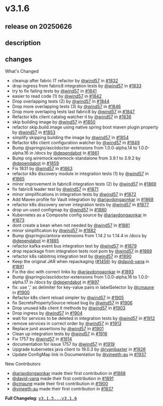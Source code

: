# v3.1.6

## release on 20250626

## description

## changes

What's Changed

* cleanup after fabric IT refactor by <a class="user-mention notranslate" data-hovercard-type="user" data-hovercard-url="/users/wind57/hovercard" data-octo-click="hovercard-link-click" data-octo-dimensions="link_type:self" href="https://github.com/wind57">@wind57</a> in <a class="issue-link js-issue-link" data-error-text="Failed to load title" data-id="2783459276" data-permission-text="Title is private" data-url="https://github.com/spring-cloud/spring-cloud-kubernetes/issues/1832" data-hovercard-type="pull_request" data-hovercard-url="/spring-cloud/spring-cloud-kubernetes/pull/1832/hovercard" href="https://github.com/spring-cloud/spring-cloud-kubernetes/pull/1832">#1832</a>
* drop ingress from fabric8 integration tests by <a class="user-mention notranslate" data-hovercard-type="user" data-hovercard-url="/users/wind57/hovercard" data-octo-click="hovercard-link-click" data-octo-dimensions="link_type:self" href="https://github.com/wind57">@wind57</a> in <a class="issue-link js-issue-link" data-error-text="Failed to load title" data-id="2786535255" data-permission-text="Title is private" data-url="https://github.com/spring-cloud/spring-cloud-kubernetes/issues/1833" data-hovercard-type="pull_request" data-hovercard-url="/spring-cloud/spring-cloud-kubernetes/pull/1833/hovercard" href="https://github.com/spring-cloud/spring-cloud-kubernetes/pull/1833">#1833</a>
* try to fix failing tests by <a class="user-mention notranslate" data-hovercard-type="user" data-hovercard-url="/users/wind57/hovercard" data-octo-click="hovercard-link-click" data-octo-dimensions="link_type:self" href="https://github.com/wind57">@wind57</a> in <a class="issue-link js-issue-link" data-error-text="Failed to load title" data-id="2793840621" data-permission-text="Title is private" data-url="https://github.com/spring-cloud/spring-cloud-kubernetes/issues/1841" data-hovercard-type="pull_request" data-hovercard-url="/spring-cloud/spring-cloud-kubernetes/pull/1841/hovercard" href="https://github.com/spring-cloud/spring-cloud-kubernetes/pull/1841">#1841</a>
* easier to read code (1) by <a class="user-mention notranslate" data-hovercard-type="user" data-hovercard-url="/users/wind57/hovercard" data-octo-click="hovercard-link-click" data-octo-dimensions="link_type:self" href="https://github.com/wind57">@wind57</a> in <a class="issue-link js-issue-link" data-error-text="Failed to load title" data-id="2795911513" data-permission-text="Title is private" data-url="https://github.com/spring-cloud/spring-cloud-kubernetes/issues/1842" data-hovercard-type="pull_request" data-hovercard-url="/spring-cloud/spring-cloud-kubernetes/pull/1842/hovercard" href="https://github.com/spring-cloud/spring-cloud-kubernetes/pull/1842">#1842</a>
* Drop overlapping tests (2) by <a class="user-mention notranslate" data-hovercard-type="user" data-hovercard-url="/users/wind57/hovercard" data-octo-click="hovercard-link-click" data-octo-dimensions="link_type:self" href="https://github.com/wind57">@wind57</a> in <a class="issue-link js-issue-link" data-error-text="Failed to load title" data-id="2796828390" data-permission-text="Title is private" data-url="https://github.com/spring-cloud/spring-cloud-kubernetes/issues/1844" data-hovercard-type="pull_request" data-hovercard-url="/spring-cloud/spring-cloud-kubernetes/pull/1844/hovercard" href="https://github.com/spring-cloud/spring-cloud-kubernetes/pull/1844">#1844</a>
* Drop more overlapping tests (3) by <a class="user-mention notranslate" data-hovercard-type="user" data-hovercard-url="/users/wind57/hovercard" data-octo-click="hovercard-link-click" data-octo-dimensions="link_type:self" href="https://github.com/wind57">@wind57</a> in <a class="issue-link js-issue-link" data-error-text="Failed to load title" data-id="2797499484" data-permission-text="Title is private" data-url="https://github.com/spring-cloud/spring-cloud-kubernetes/issues/1846" data-hovercard-type="pull_request" data-hovercard-url="/spring-cloud/spring-cloud-kubernetes/pull/1846/hovercard" href="https://github.com/spring-cloud/spring-cloud-kubernetes/pull/1846">#1846</a>
* Drop more overlaping tests last fabric8 by <a class="user-mention notranslate" data-hovercard-type="user" data-hovercard-url="/users/wind57/hovercard" data-octo-click="hovercard-link-click" data-octo-dimensions="link_type:self" href="https://github.com/wind57">@wind57</a> in <a class="issue-link js-issue-link" data-error-text="Failed to load title" data-id="2800100380" data-permission-text="Title is private" data-url="https://github.com/spring-cloud/spring-cloud-kubernetes/issues/1847" data-hovercard-type="pull_request" data-hovercard-url="/spring-cloud/spring-cloud-kubernetes/pull/1847/hovercard" href="https://github.com/spring-cloud/spring-cloud-kubernetes/pull/1847">#1847</a>
* Refactor k8s client catalog watcher it by <a class="user-mention notranslate" data-hovercard-type="user" data-hovercard-url="/users/wind57/hovercard" data-octo-click="hovercard-link-click" data-octo-dimensions="link_type:self" href="https://github.com/wind57">@wind57</a> in <a class="issue-link js-issue-link" data-error-text="Failed to load title" data-id="2792882516" data-permission-text="Title is private" data-url="https://github.com/spring-cloud/spring-cloud-kubernetes/issues/1836" data-hovercard-type="pull_request" data-hovercard-url="/spring-cloud/spring-cloud-kubernetes/pull/1836/hovercard" href="https://github.com/spring-cloud/spring-cloud-kubernetes/pull/1836">#1836</a>
* skip building image by <a class="user-mention notranslate" data-hovercard-type="user" data-hovercard-url="/users/wind57/hovercard" data-octo-click="hovercard-link-click" data-octo-dimensions="link_type:self" href="https://github.com/wind57">@wind57</a> in <a class="issue-link js-issue-link" data-error-text="Failed to load title" data-id="2808808646" data-permission-text="Title is private" data-url="https://github.com/spring-cloud/spring-cloud-kubernetes/issues/1850" data-hovercard-type="pull_request" data-hovercard-url="/spring-cloud/spring-cloud-kubernetes/pull/1850/hovercard" href="https://github.com/spring-cloud/spring-cloud-kubernetes/pull/1850">#1850</a>
* refactor skip.build.image using native spring boot maven plugin property by <a class="user-mention notranslate" data-hovercard-type="user" data-hovercard-url="/users/wind57/hovercard" data-octo-click="hovercard-link-click" data-octo-dimensions="link_type:self" href="https://github.com/wind57">@wind57</a> in <a class="issue-link js-issue-link" data-error-text="Failed to load title" data-id="2823248099" data-permission-text="Title is private" data-url="https://github.com/spring-cloud/spring-cloud-kubernetes/issues/1853" data-hovercard-type="pull_request" data-hovercard-url="/spring-cloud/spring-cloud-kubernetes/pull/1853/hovercard" href="https://github.com/spring-cloud/spring-cloud-kubernetes/pull/1853">#1853</a>
* simplify skipping building the image by <a class="user-mention notranslate" data-hovercard-type="user" data-hovercard-url="/users/wind57/hovercard" data-octo-click="hovercard-link-click" data-octo-dimensions="link_type:self" href="https://github.com/wind57">@wind57</a> in <a class="issue-link js-issue-link" data-error-text="Failed to load title" data-id="2823386763" data-permission-text="Title is private" data-url="https://github.com/spring-cloud/spring-cloud-kubernetes/issues/1854" data-hovercard-type="pull_request" data-hovercard-url="/spring-cloud/spring-cloud-kubernetes/pull/1854/hovercard" href="https://github.com/spring-cloud/spring-cloud-kubernetes/pull/1854">#1854</a>
* Refactor k8s client configuration watcher by <a class="user-mention notranslate" data-hovercard-type="user" data-hovercard-url="/users/wind57/hovercard" data-octo-click="hovercard-link-click" data-octo-dimensions="link_type:self" href="https://github.com/wind57">@wind57</a> in <a class="issue-link js-issue-link" data-error-text="Failed to load title" data-id="2806323294" data-permission-text="Title is private" data-url="https://github.com/spring-cloud/spring-cloud-kubernetes/issues/1849" data-hovercard-type="pull_request" data-hovercard-url="/spring-cloud/spring-cloud-kubernetes/pull/1849/hovercard" href="https://github.com/spring-cloud/spring-cloud-kubernetes/pull/1849">#1849</a>
* Bump @springio/asciidoctor-extensions from 1.0.0-alpha.14 to 1.0.0-alpha.16 in /docs by <a class="user-mention notranslate" data-hovercard-type="organization" data-hovercard-url="/orgs/dependabot/hovercard" data-octo-click="hovercard-link-click" data-octo-dimensions="link_type:self" href="https://github.com/dependabot">@dependabot</a> in <a class="issue-link js-issue-link" data-error-text="Failed to load title" data-id="2828063456" data-permission-text="Title is private" data-url="https://github.com/spring-cloud/spring-cloud-kubernetes/issues/1861" data-hovercard-type="pull_request" data-hovercard-url="/spring-cloud/spring-cloud-kubernetes/pull/1861/hovercard" href="https://github.com/spring-cloud/spring-cloud-kubernetes/pull/1861">#1861</a>
* Bump org.wiremock:wiremock-standalone from 3.9.1 to 3.9.2 by <a class="user-mention notranslate" data-hovercard-type="organization" data-hovercard-url="/orgs/dependabot/hovercard" data-octo-click="hovercard-link-click" data-octo-dimensions="link_type:self" href="https://github.com/dependabot">@dependabot</a> in <a class="issue-link js-issue-link" data-error-text="Failed to load title" data-id="2828041872" data-permission-text="Title is private" data-url="https://github.com/spring-cloud/spring-cloud-kubernetes/issues/1859" data-hovercard-type="pull_request" data-hovercard-url="/spring-cloud/spring-cloud-kubernetes/pull/1859/hovercard" href="https://github.com/spring-cloud/spring-cloud-kubernetes/pull/1859">#1859</a>
* Fix 1831 by <a class="user-mention notranslate" data-hovercard-type="user" data-hovercard-url="/users/wind57/hovercard" data-octo-click="hovercard-link-click" data-octo-dimensions="link_type:self" href="https://github.com/wind57">@wind57</a> in <a class="issue-link js-issue-link" data-error-text="Failed to load title" data-id="2831156508" data-permission-text="Title is private" data-url="https://github.com/spring-cloud/spring-cloud-kubernetes/issues/1863" data-hovercard-type="pull_request" data-hovercard-url="/spring-cloud/spring-cloud-kubernetes/pull/1863/hovercard" href="https://github.com/spring-cloud/spring-cloud-kubernetes/pull/1863">#1863</a>
* refactor k8s discovery module in integration tests (1) by <a class="user-mention notranslate" data-hovercard-type="user" data-hovercard-url="/users/wind57/hovercard" data-octo-click="hovercard-link-click" data-octo-dimensions="link_type:self" href="https://github.com/wind57">@wind57</a> in <a class="issue-link js-issue-link" data-error-text="Failed to load title" data-id="2833796648" data-permission-text="Title is private" data-url="https://github.com/spring-cloud/spring-cloud-kubernetes/issues/1865" data-hovercard-type="pull_request" data-hovercard-url="/spring-cloud/spring-cloud-kubernetes/pull/1865/hovercard" href="https://github.com/spring-cloud/spring-cloud-kubernetes/pull/1865">#1865</a>
* minor improvement in fabric8 integration tests (2) by <a class="user-mention notranslate" data-hovercard-type="user" data-hovercard-url="/users/wind57/hovercard" data-octo-click="hovercard-link-click" data-octo-dimensions="link_type:self" href="https://github.com/wind57">@wind57</a> in <a class="issue-link js-issue-link" data-error-text="Failed to load title" data-id="2840568441" data-permission-text="Title is private" data-url="https://github.com/spring-cloud/spring-cloud-kubernetes/issues/1869" data-hovercard-type="pull_request" data-hovercard-url="/spring-cloud/spring-cloud-kubernetes/pull/1869/hovercard" href="https://github.com/spring-cloud/spring-cloud-kubernetes/pull/1869">#1869</a>
* fix fabric8 leader test by <a class="user-mention notranslate" data-hovercard-type="user" data-hovercard-url="/users/wind57/hovercard" data-octo-click="hovercard-link-click" data-octo-dimensions="link_type:self" href="https://github.com/wind57">@wind57</a> in <a class="issue-link js-issue-link" data-error-text="Failed to load title" data-id="2842003089" data-permission-text="Title is private" data-url="https://github.com/spring-cloud/spring-cloud-kubernetes/issues/1871" data-hovercard-type="pull_request" data-hovercard-url="/spring-cloud/spring-cloud-kubernetes/pull/1871/hovercard" href="https://github.com/spring-cloud/spring-cloud-kubernetes/pull/1871">#1871</a>
* minor simplifications in integration tests by <a class="user-mention notranslate" data-hovercard-type="user" data-hovercard-url="/users/wind57/hovercard" data-octo-click="hovercard-link-click" data-octo-dimensions="link_type:self" href="https://github.com/wind57">@wind57</a> in <a class="issue-link js-issue-link" data-error-text="Failed to load title" data-id="2843468217" data-permission-text="Title is private" data-url="https://github.com/spring-cloud/spring-cloud-kubernetes/issues/1872" data-hovercard-type="pull_request" data-hovercard-url="/spring-cloud/spring-cloud-kubernetes/pull/1872/hovercard" href="https://github.com/spring-cloud/spring-cloud-kubernetes/pull/1872">#1872</a>
* Add Maven profile for Vault integration by <a class="user-mention notranslate" data-hovercard-type="user" data-hovercard-url="/users/arjavdongaonkar/hovercard" data-octo-click="hovercard-link-click" data-octo-dimensions="link_type:self" href="https://github.com/arjavdongaonkar">@arjavdongaonkar</a> in <a class="issue-link js-issue-link" data-error-text="Failed to load title" data-id="2838793785" data-permission-text="Title is private" data-url="https://github.com/spring-cloud/spring-cloud-kubernetes/issues/1868" data-hovercard-type="pull_request" data-hovercard-url="/spring-cloud/spring-cloud-kubernetes/pull/1868/hovercard" href="https://github.com/spring-cloud/spring-cloud-kubernetes/pull/1868">#1868</a>
* refactor k8s discovery server integration tests by <a class="user-mention notranslate" data-hovercard-type="user" data-hovercard-url="/users/wind57/hovercard" data-octo-click="hovercard-link-click" data-octo-dimensions="link_type:self" href="https://github.com/wind57">@wind57</a> in <a class="issue-link js-issue-link" data-error-text="Failed to load title" data-id="2857957074" data-permission-text="Title is private" data-url="https://github.com/spring-cloud/spring-cloud-kubernetes/issues/1877" data-hovercard-type="pull_request" data-hovercard-url="/spring-cloud/spring-cloud-kubernetes/pull/1877/hovercard" href="https://github.com/spring-cloud/spring-cloud-kubernetes/pull/1877">#1877</a>
* drop un-used configmap by <a class="user-mention notranslate" data-hovercard-type="user" data-hovercard-url="/users/wind57/hovercard" data-octo-click="hovercard-link-click" data-octo-dimensions="link_type:self" href="https://github.com/wind57">@wind57</a> in <a class="issue-link js-issue-link" data-error-text="Failed to load title" data-id="2869569534" data-permission-text="Title is private" data-url="https://github.com/spring-cloud/spring-cloud-kubernetes/issues/1880" data-hovercard-type="pull_request" data-hovercard-url="/spring-cloud/spring-cloud-kubernetes/pull/1880/hovercard" href="https://github.com/spring-cloud/spring-cloud-kubernetes/pull/1880">#1880</a>
* Kubernetes as a Composite config source by <a class="user-mention notranslate" data-hovercard-type="user" data-hovercard-url="/users/arjavdongaonkar/hovercard" data-octo-click="hovercard-link-click" data-octo-dimensions="link_type:self" href="https://github.com/arjavdongaonkar">@arjavdongaonkar</a> in <a class="issue-link js-issue-link" data-error-text="Failed to load title" data-id="2844439442" data-permission-text="Title is private" data-url="https://github.com/spring-cloud/spring-cloud-kubernetes/issues/1873" data-hovercard-type="pull_request" data-hovercard-url="/spring-cloud/spring-cloud-kubernetes/pull/1873/hovercard" href="https://github.com/spring-cloud/spring-cloud-kubernetes/pull/1873">#1873</a>
* dont create a bean when not needed by <a class="user-mention notranslate" data-hovercard-type="user" data-hovercard-url="/users/wind57/hovercard" data-octo-click="hovercard-link-click" data-octo-dimensions="link_type:self" href="https://github.com/wind57">@wind57</a> in <a class="issue-link js-issue-link" data-error-text="Failed to load title" data-id="2871318786" data-permission-text="Title is private" data-url="https://github.com/spring-cloud/spring-cloud-kubernetes/issues/1881" data-hovercard-type="pull_request" data-hovercard-url="/spring-cloud/spring-cloud-kubernetes/pull/1881/hovercard" href="https://github.com/spring-cloud/spring-cloud-kubernetes/pull/1881">#1881</a>
* minor simplification by <a class="user-mention notranslate" data-hovercard-type="user" data-hovercard-url="/users/wind57/hovercard" data-octo-click="hovercard-link-click" data-octo-dimensions="link_type:self" href="https://github.com/wind57">@wind57</a> in <a class="issue-link js-issue-link" data-error-text="Failed to load title" data-id="2873113418" data-permission-text="Title is private" data-url="https://github.com/spring-cloud/spring-cloud-kubernetes/issues/1882" data-hovercard-type="pull_request" data-hovercard-url="/spring-cloud/spring-cloud-kubernetes/pull/1882/hovercard" href="https://github.com/spring-cloud/spring-cloud-kubernetes/pull/1882">#1882</a>
* Bump @springio/antora-extensions from 1.14.2 to 1.14.4 in /docs by <a class="user-mention notranslate" data-hovercard-type="organization" data-hovercard-url="/orgs/dependabot/hovercard" data-octo-click="hovercard-link-click" data-octo-dimensions="link_type:self" href="https://github.com/dependabot">@dependabot</a> in <a class="issue-link js-issue-link" data-error-text="Failed to load title" data-id="2875767705" data-permission-text="Title is private" data-url="https://github.com/spring-cloud/spring-cloud-kubernetes/issues/1885" data-hovercard-type="pull_request" data-hovercard-url="/spring-cloud/spring-cloud-kubernetes/pull/1885/hovercard" href="https://github.com/spring-cloud/spring-cloud-kubernetes/pull/1885">#1885</a>
* refactor kafka event bus integration test by <a class="user-mention notranslate" data-hovercard-type="user" data-hovercard-url="/users/wind57/hovercard" data-octo-click="hovercard-link-click" data-octo-dimensions="link_type:self" href="https://github.com/wind57">@wind57</a> in <a class="issue-link js-issue-link" data-error-text="Failed to load title" data-id="2869567006" data-permission-text="Title is private" data-url="https://github.com/spring-cloud/spring-cloud-kubernetes/issues/1879" data-hovercard-type="pull_request" data-hovercard-url="/spring-cloud/spring-cloud-kubernetes/pull/1879/hovercard" href="https://github.com/spring-cloud/spring-cloud-kubernetes/pull/1879">#1879</a>
* drop repackage from integration tests root pom by <a class="user-mention notranslate" data-hovercard-type="user" data-hovercard-url="/users/wind57/hovercard" data-octo-click="hovercard-link-click" data-octo-dimensions="link_type:self" href="https://github.com/wind57">@wind57</a> in <a class="issue-link js-issue-link" data-error-text="Failed to load title" data-id="2905473187" data-permission-text="Title is private" data-url="https://github.com/spring-cloud/spring-cloud-kubernetes/issues/1889" data-hovercard-type="pull_request" data-hovercard-url="/spring-cloud/spring-cloud-kubernetes/pull/1889/hovercard" href="https://github.com/spring-cloud/spring-cloud-kubernetes/pull/1889">#1889</a>
* refactor k8s rabbitmq integration test by <a class="user-mention notranslate" data-hovercard-type="user" data-hovercard-url="/users/wind57/hovercard" data-octo-click="hovercard-link-click" data-octo-dimensions="link_type:self" href="https://github.com/wind57">@wind57</a> in <a class="issue-link js-issue-link" data-error-text="Failed to load title" data-id="2906473611" data-permission-text="Title is private" data-url="https://github.com/spring-cloud/spring-cloud-kubernetes/issues/1890" data-hovercard-type="pull_request" data-hovercard-url="/spring-cloud/spring-cloud-kubernetes/pull/1890/hovercard" href="https://github.com/spring-cloud/spring-cloud-kubernetes/pull/1890">#1890</a>
* Keep the original JAR when repackaging (<a class="issue-link js-issue-link" data-error-text="Failed to load title" data-id="1913771093" data-permission-text="Title is private" data-url="https://github.com/spring-cloud/spring-cloud-kubernetes/issues/1456" data-hovercard-type="issue" data-hovercard-url="/spring-cloud/spring-cloud-kubernetes/issues/1456/hovercard" href="https://github.com/spring-cloud/spring-cloud-kubernetes/issues/1456">#1456</a>) by <a class="user-mention notranslate" data-hovercard-type="user" data-hovercard-url="/users/david-vana/hovercard" data-octo-click="hovercard-link-click" data-octo-dimensions="link_type:self" href="https://github.com/david-vana">@david-vana</a> in <a class="issue-link js-issue-link" data-error-text="Failed to load title" data-id="2908181406" data-permission-text="Title is private" data-url="https://github.com/spring-cloud/spring-cloud-kubernetes/issues/1891" data-hovercard-type="pull_request" data-hovercard-url="/spring-cloud/spring-cloud-kubernetes/pull/1891/hovercard" href="https://github.com/spring-cloud/spring-cloud-kubernetes/pull/1891">#1891</a>
* Fix the doc with correct links by <a class="user-mention notranslate" data-hovercard-type="user" data-hovercard-url="/users/arjavdongaonkar/hovercard" data-octo-click="hovercard-link-click" data-octo-dimensions="link_type:self" href="https://github.com/arjavdongaonkar">@arjavdongaonkar</a> in <a class="issue-link js-issue-link" data-error-text="Failed to load title" data-id="2934476629" data-permission-text="Title is private" data-url="https://github.com/spring-cloud/spring-cloud-kubernetes/issues/1893" data-hovercard-type="pull_request" data-hovercard-url="/spring-cloud/spring-cloud-kubernetes/pull/1893/hovercard" href="https://github.com/spring-cloud/spring-cloud-kubernetes/pull/1893">#1893</a>
* Bump @springio/asciidoctor-extensions from 1.0.0-alpha.16 to 1.0.0-alpha.17 in /docs by <a class="user-mention notranslate" data-hovercard-type="organization" data-hovercard-url="/orgs/dependabot/hovercard" data-octo-click="hovercard-link-click" data-octo-dimensions="link_type:self" href="https://github.com/dependabot">@dependabot</a> in <a class="issue-link js-issue-link" data-error-text="Failed to load title" data-id="2944089378" data-permission-text="Title is private" data-url="https://github.com/spring-cloud/spring-cloud-kubernetes/issues/1897" data-hovercard-type="pull_request" data-hovercard-url="/spring-cloud/spring-cloud-kubernetes/pull/1897/hovercard" href="https://github.com/spring-cloud/spring-cloud-kubernetes/pull/1897">#1897</a>
* fix: use ',' as delimiter for key-value pairs in labelSelector by <a class="user-mention notranslate" data-hovercard-type="user" data-hovercard-url="/users/cmaune/hovercard" data-octo-click="hovercard-link-click" data-octo-dimensions="link_type:self" href="https://github.com/cmaune">@cmaune</a> in <a class="issue-link js-issue-link" data-error-text="Failed to load title" data-id="2950952271" data-permission-text="Title is private" data-url="https://github.com/spring-cloud/spring-cloud-kubernetes/issues/1900" data-hovercard-type="pull_request" data-hovercard-url="/spring-cloud/spring-cloud-kubernetes/pull/1900/hovercard" href="https://github.com/spring-cloud/spring-cloud-kubernetes/pull/1900">#1900</a>
* Refactor k8s client reload simpler by <a class="user-mention notranslate" data-hovercard-type="user" data-hovercard-url="/users/wind57/hovercard" data-octo-click="hovercard-link-click" data-octo-dimensions="link_type:self" href="https://github.com/wind57">@wind57</a> in <a class="issue-link js-issue-link" data-error-text="Failed to load title" data-id="2957752704" data-permission-text="Title is private" data-url="https://github.com/spring-cloud/spring-cloud-kubernetes/issues/1905" data-hovercard-type="pull_request" data-hovercard-url="/spring-cloud/spring-cloud-kubernetes/pull/1905/hovercard" href="https://github.com/spring-cloud/spring-cloud-kubernetes/pull/1905">#1905</a>
* fix SecretsPropertySource reload bug by <a class="user-mention notranslate" data-hovercard-type="user" data-hovercard-url="/users/wind57/hovercard" data-octo-click="hovercard-link-click" data-octo-dimensions="link_type:self" href="https://github.com/wind57">@wind57</a> in <a class="issue-link js-issue-link" data-error-text="Failed to load title" data-id="2958391817" data-permission-text="Title is private" data-url="https://github.com/spring-cloud/spring-cloud-kubernetes/issues/1906" data-hovercard-type="pull_request" data-hovercard-url="/spring-cloud/spring-cloud-kubernetes/pull/1906/hovercard" href="https://github.com/spring-cloud/spring-cloud-kubernetes/pull/1906">#1906</a>
* Drop unused k8s client it methods by <a class="user-mention notranslate" data-hovercard-type="user" data-hovercard-url="/users/wind57/hovercard" data-octo-click="hovercard-link-click" data-octo-dimensions="link_type:self" href="https://github.com/wind57">@wind57</a> in <a class="issue-link js-issue-link" data-error-text="Failed to load title" data-id="2955988328" data-permission-text="Title is private" data-url="https://github.com/spring-cloud/spring-cloud-kubernetes/issues/1903" data-hovercard-type="pull_request" data-hovercard-url="/spring-cloud/spring-cloud-kubernetes/pull/1903/hovercard" href="https://github.com/spring-cloud/spring-cloud-kubernetes/pull/1903">#1903</a>
* Drop ingress by <a class="user-mention notranslate" data-hovercard-type="user" data-hovercard-url="/users/wind57/hovercard" data-octo-click="hovercard-link-click" data-octo-dimensions="link_type:self" href="https://github.com/wind57">@wind57</a> in <a class="issue-link js-issue-link" data-error-text="Failed to load title" data-id="2956084029" data-permission-text="Title is private" data-url="https://github.com/spring-cloud/spring-cloud-kubernetes/issues/1904" data-hovercard-type="pull_request" data-hovercard-url="/spring-cloud/spring-cloud-kubernetes/pull/1904/hovercard" href="https://github.com/spring-cloud/spring-cloud-kubernetes/pull/1904">#1904</a>
* wait for services to be deleted in integration tests by <a class="user-mention notranslate" data-hovercard-type="user" data-hovercard-url="/users/wind57/hovercard" data-octo-click="hovercard-link-click" data-octo-dimensions="link_type:self" href="https://github.com/wind57">@wind57</a> in <a class="issue-link js-issue-link" data-error-text="Failed to load title" data-id="2965578351" data-permission-text="Title is private" data-url="https://github.com/spring-cloud/spring-cloud-kubernetes/issues/1912" data-hovercard-type="pull_request" data-hovercard-url="/spring-cloud/spring-cloud-kubernetes/pull/1912/hovercard" href="https://github.com/spring-cloud/spring-cloud-kubernetes/pull/1912">#1912</a>
* remove services in correct order by <a class="user-mention notranslate" data-hovercard-type="user" data-hovercard-url="/users/wind57/hovercard" data-octo-click="hovercard-link-click" data-octo-dimensions="link_type:self" href="https://github.com/wind57">@wind57</a> in <a class="issue-link js-issue-link" data-error-text="Failed to load title" data-id="2967271867" data-permission-text="Title is private" data-url="https://github.com/spring-cloud/spring-cloud-kubernetes/issues/1913" data-hovercard-type="pull_request" data-hovercard-url="/spring-cloud/spring-cloud-kubernetes/pull/1913/hovercard" href="https://github.com/spring-cloud/spring-cloud-kubernetes/pull/1913">#1913</a>
* Replace junit assertions by <a class="user-mention notranslate" data-hovercard-type="user" data-hovercard-url="/users/wind57/hovercard" data-octo-click="hovercard-link-click" data-octo-dimensions="link_type:self" href="https://github.com/wind57">@wind57</a> in <a class="issue-link js-issue-link" data-error-text="Failed to load title" data-id="2953039308" data-permission-text="Title is private" data-url="https://github.com/spring-cloud/spring-cloud-kubernetes/issues/1901" data-hovercard-type="pull_request" data-hovercard-url="/spring-cloud/spring-cloud-kubernetes/pull/1901/hovercard" href="https://github.com/spring-cloud/spring-cloud-kubernetes/pull/1901">#1901</a>
* Clean up integration tests by <a class="user-mention notranslate" data-hovercard-type="user" data-hovercard-url="/users/wind57/hovercard" data-octo-click="hovercard-link-click" data-octo-dimensions="link_type:self" href="https://github.com/wind57">@wind57</a> in <a class="issue-link js-issue-link" data-error-text="Failed to load title" data-id="3035358735" data-permission-text="Title is private" data-url="https://github.com/spring-cloud/spring-cloud-kubernetes/issues/1916" data-hovercard-type="pull_request" data-hovercard-url="/spring-cloud/spring-cloud-kubernetes/pull/1916/hovercard" href="https://github.com/spring-cloud/spring-cloud-kubernetes/pull/1916">#1916</a>
* Fix 1757 by <a class="user-mention notranslate" data-hovercard-type="user" data-hovercard-url="/users/wind57/hovercard" data-octo-click="hovercard-link-click" data-octo-dimensions="link_type:self" href="https://github.com/wind57">@wind57</a> in <a class="issue-link js-issue-link" data-error-text="Failed to load title" data-id="2978965461" data-permission-text="Title is private" data-url="https://github.com/spring-cloud/spring-cloud-kubernetes/issues/1914" data-hovercard-type="pull_request" data-hovercard-url="/spring-cloud/spring-cloud-kubernetes/pull/1914/hovercard" href="https://github.com/spring-cloud/spring-cloud-kubernetes/pull/1914">#1914</a>
* documentation for issue 1757 by <a class="user-mention notranslate" data-hovercard-type="user" data-hovercard-url="/users/wind57/hovercard" data-octo-click="hovercard-link-click" data-octo-dimensions="link_type:self" href="https://github.com/wind57">@wind57</a> in <a class="issue-link js-issue-link" data-error-text="Failed to load title" data-id="3048766891" data-permission-text="Title is private" data-url="https://github.com/spring-cloud/spring-cloud-kubernetes/issues/1919" data-hovercard-type="pull_request" data-hovercard-url="/spring-cloud/spring-cloud-kubernetes/pull/1919/hovercard" href="https://github.com/spring-cloud/spring-cloud-kubernetes/pull/1919">#1919</a>
* Upgrade kubernetes java client to 19.0.3 by <a class="user-mention notranslate" data-hovercard-type="user" data-hovercard-url="/users/ryanjbaxter/hovercard" data-octo-click="hovercard-link-click" data-octo-dimensions="link_type:self" href="https://github.com/ryanjbaxter">@ryanjbaxter</a> in <a class="issue-link js-issue-link" data-error-text="Failed to load title" data-id="3124622706" data-permission-text="Title is private" data-url="https://github.com/spring-cloud/spring-cloud-kubernetes/issues/1926" data-hovercard-type="pull_request" data-hovercard-url="/spring-cloud/spring-cloud-kubernetes/pull/1926/hovercard" href="https://github.com/spring-cloud/spring-cloud-kubernetes/pull/1926">#1926</a>
* Update ConfigMap link in Documentation by <a class="user-mention notranslate" data-hovercard-type="user" data-hovercard-url="/users/vineeth-au/hovercard" data-octo-click="hovercard-link-click" data-octo-dimensions="link_type:self" href="https://github.com/vineeth-au">@vineeth-au</a> in <a class="issue-link js-issue-link" data-error-text="Failed to load title" data-id="3147021351" data-permission-text="Title is private" data-url="https://github.com/spring-cloud/spring-cloud-kubernetes/issues/1937" data-hovercard-type="pull_request" data-hovercard-url="/spring-cloud/spring-cloud-kubernetes/pull/1937/hovercard" href="https://github.com/spring-cloud/spring-cloud-kubernetes/pull/1937">#1937</a>

New Contributors

* <a class="user-mention notranslate" data-hovercard-type="user" data-hovercard-url="/users/arjavdongaonkar/hovercard" data-octo-click="hovercard-link-click" data-octo-dimensions="link_type:self" href="https://github.com/arjavdongaonkar">@arjavdongaonkar</a> made their first contribution in <a class="issue-link js-issue-link" data-error-text="Failed to load title" data-id="2838793785" data-permission-text="Title is private" data-url="https://github.com/spring-cloud/spring-cloud-kubernetes/issues/1868" data-hovercard-type="pull_request" data-hovercard-url="/spring-cloud/spring-cloud-kubernetes/pull/1868/hovercard" href="https://github.com/spring-cloud/spring-cloud-kubernetes/pull/1868">#1868</a>
* <a class="user-mention notranslate" data-hovercard-type="user" data-hovercard-url="/users/david-vana/hovercard" data-octo-click="hovercard-link-click" data-octo-dimensions="link_type:self" href="https://github.com/david-vana">@david-vana</a> made their first contribution in <a class="issue-link js-issue-link" data-error-text="Failed to load title" data-id="2908181406" data-permission-text="Title is private" data-url="https://github.com/spring-cloud/spring-cloud-kubernetes/issues/1891" data-hovercard-type="pull_request" data-hovercard-url="/spring-cloud/spring-cloud-kubernetes/pull/1891/hovercard" href="https://github.com/spring-cloud/spring-cloud-kubernetes/pull/1891">#1891</a>
* <a class="user-mention notranslate" data-hovercard-type="user" data-hovercard-url="/users/cmaune/hovercard" data-octo-click="hovercard-link-click" data-octo-dimensions="link_type:self" href="https://github.com/cmaune">@cmaune</a> made their first contribution in <a class="issue-link js-issue-link" data-error-text="Failed to load title" data-id="2950952271" data-permission-text="Title is private" data-url="https://github.com/spring-cloud/spring-cloud-kubernetes/issues/1900" data-hovercard-type="pull_request" data-hovercard-url="/spring-cloud/spring-cloud-kubernetes/pull/1900/hovercard" href="https://github.com/spring-cloud/spring-cloud-kubernetes/pull/1900">#1900</a>
* <a class="user-mention notranslate" data-hovercard-type="user" data-hovercard-url="/users/vineeth-au/hovercard" data-octo-click="hovercard-link-click" data-octo-dimensions="link_type:self" href="https://github.com/vineeth-au">@vineeth-au</a> made their first contribution in <a class="issue-link js-issue-link" data-error-text="Failed to load title" data-id="3147021351" data-permission-text="Title is private" data-url="https://github.com/spring-cloud/spring-cloud-kubernetes/issues/1937" data-hovercard-type="pull_request" data-hovercard-url="/spring-cloud/spring-cloud-kubernetes/pull/1937/hovercard" href="https://github.com/spring-cloud/spring-cloud-kubernetes/pull/1937">#1937</a>

<strong>Full Changelog</strong>: <a class="commit-link" href="https://github.com/spring-cloud/spring-cloud-kubernetes/compare/v3.1.5...v3.1.6"><tt>v3.1.5...v3.1.6</tt></a>

